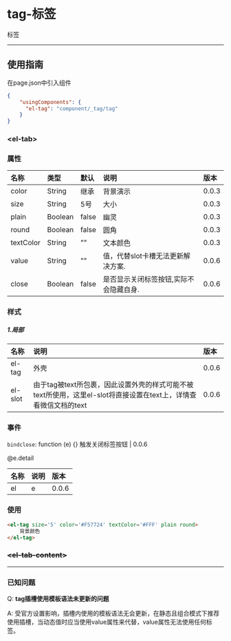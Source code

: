 # tag-标签

标签

---

## 使用指南

在page.json中引入组件

```json
{
    "usingComponents": {
      "el-tag": "component/_tag/tag"
    }
}
```

### &lt;el-tab&gt;

### 属性

| 名称 | 类型 | 默认 | 说明 | 版本 |
| :--- | :--- | :--- | :--- | :--- |
| color | String | 继承 | 背景演示 | 0.0.3 |
| size | String | 5号 | 大小 | 0.0.3 |
| plain | Boolean | false | 幽灵 | 0.0.3 |
| round | Boolean | false | 圆角 | 0.0.3 |
| textColor | String | "" | 文本颜色 | 0.0.3 |
| value | String | "" | 值，代替slot卡槽无法更新解决方案. | 0.0.6 |
| close | Boolean | false | 是否显示关闭标签按钮,实际不会隐藏自身. | 0.0.6 |

### 样式

##### 1.局部

| 名称 | 说明 | 版本 |
| :--- | :--- | :--- |
| el-tag | 外壳 | 0.0.6 |
| el-slot | 由于tag被text所包裹，因此设置外壳的样式可能不被text所使用，这里el-slot将直接设置在text上，详情查看微信文档的text | 0.0.6 |

### 事件

`bindclose`: function \(e\) {} 触发关闭标签按钮 \| 0.0.6

@e.detail

| 名称 | 说明 | 版本 |
| :--- | :--- | :--- |
| el | e | 0.0.6 |

### 使用

```html
<el-tag size='5' color='#F57724' textColor='#FFF' plain round>
    背景颜色
</el-tag>
```

### ~~&lt;el-tab-content&gt;~~

---

### 已知问题

Q: **tag插槽使用模板语法未更新的问题**

A: 受官方设置影响，插槽内使用的模板语法无会更新，在静态且组合模式下推荐使用插槽，当动态值时应当使用value属性来代替，value属性无法使用任何标签。

